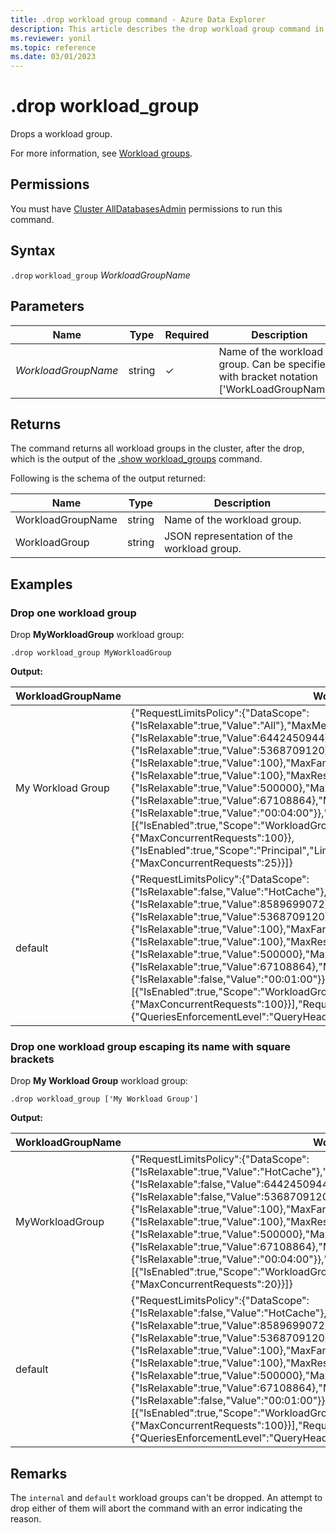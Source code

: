 ```yaml
---
title: .drop workload group command - Azure Data Explorer
description: This article describes the drop workload group command in Azure Data Explorer.
ms.reviewer: yonil
ms.topic: reference
ms.date: 03/01/2023
---
```

# .drop workload_group

Drops a workload group.

For more information, see [Workload groups](workload-groups.md).

## Permissions

You must have [Cluster AllDatabasesAdmin](access-control/role-based-access-control.md) permissions to run this command.

## Syntax

`.drop` `workload_group` *WorkloadGroupName*

## Parameters

| Name                | Type   | Required | Description                                                                                                                                                                                                                       |
|---------------------|--------|----------|-------------------------------------------------------------------------------------------|
| *WorkloadGroupName* | string | &check;  | Name of the workload group. Can be specified with bracket notation ['WorkLoadGroupName']. |

## Returns

The command returns all workload groups in the cluster, after the drop, which is the output of the [.show workload_groups](show-workload-group-command.md#show-workload_groups) command.

Following is the schema of the output returned:

| Name              | Type   | Description                                |
|-------------------|--------|--------------------------------------------|
| WorkloadGroupName | string | Name of the workload group.                |
| WorkloadGroup     | string | JSON representation of the workload group. |

## Examples

### Drop one workload group

Drop **MyWorkloadGroup** workload group:

```kusto
.drop workload_group MyWorkloadGroup
```

**Output:**

| WorkloadGroupName | WorkloadGroup                                                                                                                                                                                                                                                                                                                                                                                                                                                                                                                                                                                                                                                                                                                                                                               |
|-------------------|---------------------------------------------------------------------------------------------------------------------------------------------------------------------------------------------------------------------------------------------------------------------------------------------------------------------------------------------------------------------------------------------------------------------------------------------------------------------------------------------------------------------------------------------------------------------------------------------------------------------------------------------------------------------------------------------------------------------------------------------------------------------------------------------|
| My Workload Group | {"RequestLimitsPolicy":{"DataScope":{"IsRelaxable":true,"Value":"All"},"MaxMemoryPerQueryPerNode":{"IsRelaxable":true,"Value":6442450944},"MaxMemoryPerIterator":{"IsRelaxable":true,"Value":5368709120},"MaxFanoutThreadsPercentage":{"IsRelaxable":true,"Value":100},"MaxFanoutNodesPercentage":{"IsRelaxable":true,"Value":100},"MaxResultRecords":{"IsRelaxable":true,"Value":500000},"MaxResultBytes":{"IsRelaxable":true,"Value":67108864},"MaxExecutionTime":{"IsRelaxable":true,"Value":"00:04:00"}},"RequestRateLimitPolicies":[{"IsEnabled":true,"Scope":"WorkloadGroup","LimitKind":"ConcurrentRequests","Properties":{"MaxConcurrentRequests":100}},{"IsEnabled":true,"Scope":"Principal","LimitKind":"ConcurrentRequests","Properties":{"MaxConcurrentRequests":25}}]}         |
| default           | {"RequestLimitsPolicy":{"DataScope":{"IsRelaxable":false,"Value":"HotCache"},"MaxMemoryPerQueryPerNode":{"IsRelaxable":true,"Value":8589699072},"MaxMemoryPerIterator":{"IsRelaxable":true,"Value":5368709120},"MaxFanoutThreadsPercentage":{"IsRelaxable":true,"Value":100},"MaxFanoutNodesPercentage":{"IsRelaxable":true,"Value":100},"MaxResultRecords":{"IsRelaxable":true,"Value":500000},"MaxResultBytes":{"IsRelaxable":true,"Value":67108864},"MaxExecutionTime":{"IsRelaxable":false,"Value":"00:01:00"}},"RequestRateLimitPolicies":[{"IsEnabled":true,"Scope":"WorkloadGroup","LimitKind":"ConcurrentRequests","Properties":{"MaxConcurrentRequests":100}}],"RequestRateLimitsEnforcementPolicy":{"QueriesEnforcementLevel":"QueryHead","CommandsEnforcementLevel":"Database"}} |

### Drop one workload group escaping its name with square brackets

Drop **My Workload Group** workload group:

```kusto
.drop workload_group ['My Workload Group']
```

**Output:**

| WorkloadGroupName | WorkloadGroup                                                                                                                                                                                                                                                                                                                                                                                                                                                                                                                                                                                                                                                                                                                                                                               |
|-------------------|---------------------------------------------------------------------------------------------------------------------------------------------------------------------------------------------------------------------------------------------------------------------------------------------------------------------------------------------------------------------------------------------------------------------------------------------------------------------------------------------------------------------------------------------------------------------------------------------------------------------------------------------------------------------------------------------------------------------------------------------------------------------------------------------|
| MyWorkloadGroup   | {"RequestLimitsPolicy":{"DataScope":{"IsRelaxable":true,"Value":"HotCache"},"MaxMemoryPerQueryPerNode":{"IsRelaxable":false,"Value":6442450944},"MaxMemoryPerIterator":{"IsRelaxable":false,"Value":5368709120},"MaxFanoutThreadsPercentage":{"IsRelaxable":true,"Value":100},"MaxFanoutNodesPercentage":{"IsRelaxable":true,"Value":100},"MaxResultRecords":{"IsRelaxable":true,"Value":500000},"MaxResultBytes":{"IsRelaxable":true,"Value":67108864},"MaxExecutionTime":{"IsRelaxable":true,"Value":"00:04:00"}},"RequestRateLimitPolicies":[{"IsEnabled":true,"Scope":"WorkloadGroup","LimitKind":"ConcurrentRequests","Properties":{"MaxConcurrentRequests":20}}]}                                                                                                                     |
| default           | {"RequestLimitsPolicy":{"DataScope":{"IsRelaxable":false,"Value":"HotCache"},"MaxMemoryPerQueryPerNode":{"IsRelaxable":true,"Value":8589699072},"MaxMemoryPerIterator":{"IsRelaxable":true,"Value":5368709120},"MaxFanoutThreadsPercentage":{"IsRelaxable":true,"Value":100},"MaxFanoutNodesPercentage":{"IsRelaxable":true,"Value":100},"MaxResultRecords":{"IsRelaxable":true,"Value":500000},"MaxResultBytes":{"IsRelaxable":true,"Value":67108864},"MaxExecutionTime":{"IsRelaxable":false,"Value":"00:01:00"}},"RequestRateLimitPolicies":[{"IsEnabled":true,"Scope":"WorkloadGroup","LimitKind":"ConcurrentRequests","Properties":{"MaxConcurrentRequests":100}}],"RequestRateLimitsEnforcementPolicy":{"QueriesEnforcementLevel":"QueryHead","CommandsEnforcementLevel":"Database"}} |

## Remarks

The `internal` and `default` workload groups can't be dropped. An attempt to drop either of them will abort the command with an error indicating the reason.
